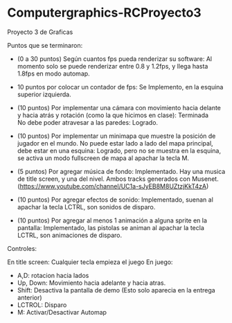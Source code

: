 # Computergraphics-RCProyecto3
Proyecto 3 de Graficas

Puntos que se terminaron:
* (0 a 30 puntos) Según cuantos fps pueda renderizar su software: Al momento solo se puede renderizar entre 0.8 y 1.2fps, y llega hasta 1.8fps en modo automap.

* 10 puntos por colocar un contador de fps: Se Implemento, en la esquina superior izquierda.

* (10 puntos) Por implementar una cámara con movimiento hacia delante y hacia atrás y rotación (como la que hicimos en clase): Terminada  
  No debe poder atravesar a las paredes: Logrado.

* (10 puntos) Por implementar un minimapa que muestre la posición de jugador en el mundo. No puede estar lado a lado del mapa principal, debe estar en una esquina: Logrado, pero no se muestra en la esquina, se activa un modo fullscreen de mapa al apachar la tecla M.

* (5 puntos) Por agregar música de fondo: Implementado. Hay una musica de title screen, y una del nivel. Ambos tracks generados con Musenet. (https://www.youtube.com/channel/UC1a-sJyEB8M8UZtzjKkT4zA)
* (10 puntos) Por agregar efectos de sonido: Implementado, suenan al apachar la tecla LCTRL, son sonidos de disparo.

* (10 puntos) Por agregar al menos 1 animación a alguna sprite en la pantalla: Implementado, las pistolas se animan al apachar la tecla LCTRL, son animaciones de disparo.

Controles:

En title screen: Cualquier tecla empieza el juego
En juego: 
* A,D: rotacion hacia lados
* Up, Down: Movimiento hacia adelante y hacia atras.
* Shift: Desactiva la pantalla de demo (Esto solo aparecia en la entrega anterior)
* LCTROL: Disparo
* M: Activar/Desactivar Automap
